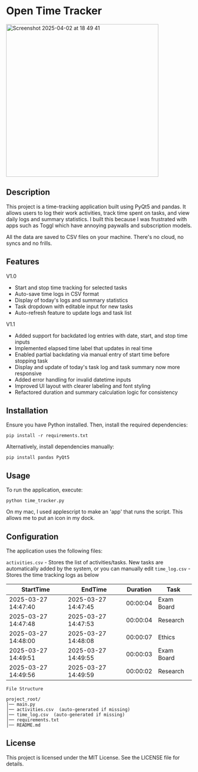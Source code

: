 # Open Time Tracker

<img width="413" alt="Screenshot 2025-04-02 at 18 49 41" src="https://github.com/user-attachments/assets/ba3cac07-d4f2-4b3f-aedc-de556e109812" />

## Description

This project is a time-tracking application built using PyQt5 and pandas. It allows users to log their work activities, track time spent on tasks, and view daily logs and summary statistics.
I built this because I was frustrated with apps such as Toggl which have annoying paywalls and subscription models. 


All the data are saved to CSV files on your machine. There's no cloud, no syncs and no frills. 


## Features


V1.0
* Start and stop time tracking for selected tasks
* Auto-save time logs in CSV format
* Display of today's logs and summary statistics
* Task dropdown with editable input for new tasks
* Auto-refresh feature to update logs and task list

V1.1
* Added support for backdated log entries with date, start, and stop time inputs
*  Implemented elapsed time label that updates in real time
*  Enabled partial backdating via manual entry of start time before stopping task
*  Display and update of today's task log and task summary now more responsive
*  Added error handling for invalid datetime inputs
*  Improved UI layout with clearer labeling and font styling
*  Refactored duration and summary calculation logic for consistency

## Installation

Ensure you have Python installed. Then, install the required dependencies:

`pip install -r requirements.txt`

Alternatively, install dependencies manually:

`pip install pandas PyQt5`

## Usage

To run the application, execute:

`python time_tracker.py`

On my mac, I used applescript to make an 'app' that runs the script. This allows me to put an icon in my dock. 


## Configuration

The application uses the following files:

`activities.csv` - Stores the list of activities/tasks. New tasks are automatically added by the system, or you can manually edit
`time_log.csv` - Stores the time tracking logs as below


|StartTime|EndTime|Duration|Task|
|---------|-------|--------|----|
|2025-03-27 14:47:40|2025-03-27 14:47:45|00:00:04|Exam Board|
|2025-03-27 14:47:48|2025-03-27 14:47:53|00:00:04|Research|
|2025-03-27 14:48:00|2025-03-27 14:48:08|00:00:07|Ethics|
|2025-03-27 14:49:51|2025-03-27 14:49:55|00:00:03|Exam Board|
|2025-03-27 14:49:56|2025-03-27 14:49:59|00:00:02|Research|


```
File Structure

project_root/
│── main.py
│── activities.csv  (auto-generated if missing)
│── time_log.csv  (auto-generated if missing)
│── requirements.txt
│── README.md
```
## License

This project is licensed under the MIT License. See the LICENSE file for details.



